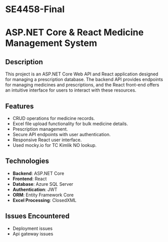 # SE4458-Final
# ASP.NET Core & React Medicine Management System

## Description

This project is an ASP.NET Core Web API and React application designed for managing a prescription database. The backend API provides endpoints for managing medicines and prescriptions, and the React front-end offers an intuitive interface for users to interact with these resources.

## Features

- CRUD operations for medicine records.
- Excel file upload functionality for bulk medicine details.
- Prescription management.
- Secure API endpoints with user authentication.
- Responsive React user interface.
- Used mocky.io for TC Kimlik NO lookup.

## Technologies

- **Backend**: ASP.NET Core
- **Frontend**: React
- **Database**: Azure SQL Server 
- **Authentication**: JWT
- **ORM**: Entity Framework Core
- **Excel Processing**: ClosedXML

## Issues Encountered

- Deployment issues
- Api gateway issues
